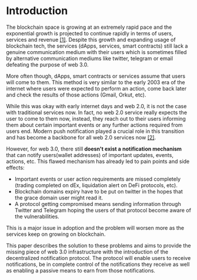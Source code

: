 # Introduction

The blockchain space is growing at an extremely rapid pace and the exponential growth is projected to continue rapidly in terms of users, services and revenue [\[1\]](../../references.md). Despite this growth and expanding usage of blockchain tech, the services \(dApps, services, smart contracts\) still lack a genuine communication medium with their users which is sometimes filled by alternative communication mediums like twitter, telegram or email defeating the purpose of web 3.0.

More often though, dApps, smart contracts or services assume that users will come to them. This method is very similar to the early 2003 era of the internet where users were expected to perform an action, come back later and check the results of those actions \(Gmail, Orkut, etc\). 

While this was okay with early internet days and web 2.0, it is not the case with traditional services now. In fact, no web 2.0 service really expects the user to come to them now, instead, they reach out to their users informing them about certain important events or any further actions required from users end. Modern push notification played a crucial role in this transition and has become a backbone for all web 2.0 services now [\[2\]](../../references.md).

However, for web 3.0, there still **doesn't exist a** **notification mechanism** that can notify users\(wallet addresses\) of important updates, events, actions, etc. This flawed mechanism has already led to pain points and side effects:

* Important events or user action requirements are missed completely \(trading completed on dEx, liquidation alert on DeFi protocols, etc\).
* Blockchain domains expiry have to be put on twitter in the hopes that the grace domain user might read it.
* A protocol getting compromised means sending information through Twitter and Telegram hoping the users of that protocol become aware of the vulnerabilities.

This is a major issue in adoption and the problem will worsen more as the services keep on growing on blockchain.

This paper describes the solution to these problems and aims to provide the missing piece of web 3.0 infrastructure with the introduction of the decentralized notification protocol. The protocol will enable users to receive notifications, be in complete control of the notifications they receive as well as enabling a passive means to earn from those notifications.

